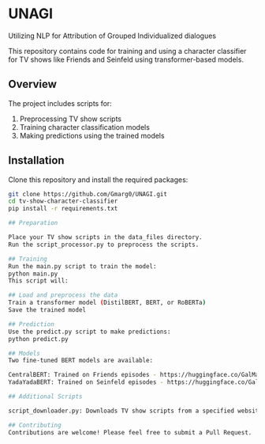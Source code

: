 # UNAGI
Utilizing NLP for Attribution of Grouped Individualized dialogues

This repository contains code for training and using a character classifier for TV shows like Friends and Seinfeld using transformer-based models.

## Overview

The project includes scripts for:
1. Preprocessing TV show scripts
2. Training character classification models
3. Making predictions using the trained models

## Installation

Clone this repository and install the required packages:

```bash
git clone https://github.com/Gmarg0/UNAGI.git
cd tv-show-character-classifier
pip install -r requirements.txt

## Preparation

Place your TV show scripts in the data_files directory.
Run the script_processor.py to preprocess the scripts.

## Training
Run the main.py script to train the model:
python main.py
This script will:

## Load and preprocess the data
Train a transformer model (DistilBERT, BERT, or RoBERTa)
Save the trained model

## Prediction
Use the predict.py script to make predictions:
python predict.py

## Models
Two fine-tuned BERT models are available:

CentralBERT: Trained on Friends episodes - https://huggingface.co/GalMargo/centralBert
YadaYadaBERT: Trained on Seinfeld episodes - https://huggingface.co/GalMargo/YadaYadaBERT

## Additional Scripts

script_downloader.py: Downloads TV show scripts from a specified website

## Contributing
Contributions are welcome! Please feel free to submit a Pull Request.
